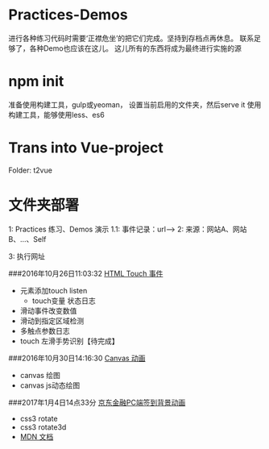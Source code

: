 # Practices-Demos
进行各种练习代码时需要‘正襟危坐’的把它们完成。坚持到存档点再休息。
联系足够了，各种Demo也应该在这儿。
这儿所有的东西将成为最终进行实施的源

# npm init
准备使用构建工具，gulp或yeoman，
设置当前启用的文件夹，然后serve it
使用构建工具，能够使用less、es6

# Trans into Vue-project
Folder: t2vue

# 文件夹部署

1: Practices 练习、Demos 演示
1.1: 事件记录：url-->
2: 来源：网站A、网站B、...、Self

3: 执行网址

###2016年10月26日11:03:32         [HTML Touch 事件](/Exercises/js/touch/touch.html)
- 元素添加touch listen
    - touch变量 状态日志
- 滑动事件改变数值
- 滑动到指定区域检测
- 多触点参数日志
- touch 左滑手势识别【待完成】

###2016年10月30日14:16:30      [Canvas 动画](/Exercises/js/canvas-ani/canvas.html)
- canvas 绘图
- canvas js动态绘图

###2017年1月4日14点33分        [京东金融PC端签到背景动画](/Exercises/style/jd_jr_daily)
- css3 rotate
- css3 rotate3d
- [MDN 文档](https://developer.mozilla.org/zh-CN/docs/Web/CSS/transform-function/rotate3d)
